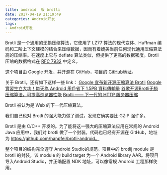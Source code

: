 ```yaml
---
title: android  版 brotli
date: 2017-04-19 21:19:49
categories: Android开发
tags:
- Android开发
---
```


Brotli 是一个通用的无损压缩算法，它使用了 LZ77 算法的现代变体、Huffman 编码和二阶上下文建模的结合来压缩数据，因而有着媲美当前任何现代通用压缩算法高的压缩率。在速度上它与 deflate 算法类似，但提供了更高的数据密度。Brotli 压缩的数据格式在 [RFC 7932](https://www.ietf.org/rfc/rfc7932.txt) 中定义。
<!--more-->
这个项目由 Google 开发，并开源在 GitHub，项目的 [GitHub地址](https://github.com/google/brotli)。

关于 Brotli，还有如下这样一些 link：
[Google 宣布新开源压缩算法 Brotli](https://www.oschina.net/news/66452/google-brotli)
[Google 實習生立大功！每天為 Android 用戶省下 1.5PB 資料傳輸量](https://technews.tw/2017/02/08/intern-impact-brotli-compression-for-play-store-app-downloads/)
[谷歌开源Brotli无损压缩算法，可提高浏览器性能](http://www.ctocio.com/ccnews/19142.html)
[Brotli —— 下一代的 HTTP 服务器压缩](https://coyee.com/article/11281-next-generation-server-compression-with-brotli)

Brotli 被认为是 Web 的下一代压缩算法。

我们自己也对 Brotli 的强大能力做了测试，发现它确实要比 GZIP 强许多。

Brotli 是由 C/C++ 开发的。为了能将这一强大的压缩算法应用在常规的 Android Java 应用中，我们对 brotli 做了一个封装。代码也已经有开源在 GitHub，地址为 https://github.com/hanpfei/brotli-android。

整个项目的结构完全遵守 Android Studio的规范。项目中的 brotlij module 是 brotli 的封装，该 module 的 build target 为一个 Android library AAR。将项目导入Android Studio，并正确配置 NDK 地址，可以像常规 Android 工程那样使用。